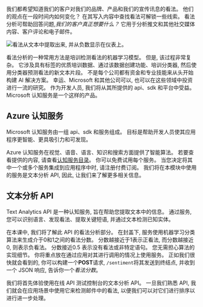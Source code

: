我们都希望知道我们的客户对我们的品牌、产品和我们的宣传讯息的看法。 他们的观点在一段时间内如何变化？ 在其写入内容中查找看法可解锁一些线索。 看法分析可帮助回答问题,*我们的客户真正想要什么？* 它用于分析推文和其他社交媒体内容、客户评论和电子邮件。

![看法从文本中提取出来, 并从负数显示在仪表上。](../media/sentiment-analysis.png)

 看法分析的一种常用方法是培训检测看法的机器学习模型。 但是, 该过程非常复杂。 它涉及具有标签的优质培训数据、通过该数据创建功能、培训分类器, 然后使用分类器预测看法的新文本片段。 不是每个公司都有资金和专业技能来从头开始构建 AI 解决方案。 幸运、Microsoft 和其他公司可以, 也可以在这些领域中投资进行一流的研究。 作为开发人员, 我们将从其所提供的 api、sdk 和平台中受益。 Microsoft 认知服务是一个这样的产品。

## <a name="azure-cognitive-services"></a>Azure 认知服务

Microsoft 认知服务由一组 api、sdk 和服务组成。 目标是帮助开发人员使其应用程序更智能、更具吸引力和可发现。

Azure 认知服务在视觉、语音、语言、知识和搜索方面提供了智能算法。 若要查看提供的内容, 请查看[认知服务目录](https://azure.microsoft.com/services/cognitive-services/directory/)。 你可以免费试用每个服务。 当您决定将其中一个或多个服务集成到应用程序中时, 请注册付费订阅。 我们将在本模块中使用的服务是文本分析 API, 因此, 让我们来了解更多相关信息。

## <a name="text-analytics-api"></a>文本分析 API

Text Analytics API 是一种认知服务, 旨在帮助您提取文本中的信息。 通过服务, 您可以识别语言、发现看法、提取关键短语, 并通过文本检测已知实体。 

在本课中, 我们将了解此 API 的看法分析部分。 在封盖下, 服务使用机器学习分类算法来生成介于0和1之间的看法分数。 分数越接近于1表示正看法, 而分数越接近 0, 则表示负看法。 分数接近0.5 表示没有看法或非特定语句。 您无需担心算法的实现细节。 你将重点放在通过应用对其进行调用的情况上使用服务。 正如我们很快就会看到的, 你可以构建一个**POST**请求, `/sentiment`将其发送到终结点, 并收到一个 JSON 响应, 告诉你一个*看法分数*。

我们将首先体验使用在线 API 测试控制台的文本分析 API。 一旦我们熟悉 API, 我们就会在应用场景中使用它来检测邮件中的看法, 以便我们可以对它们进行排序以进行进一步处理。